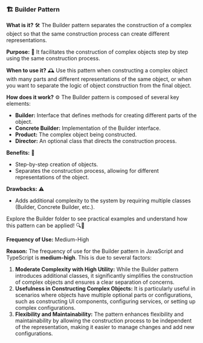 ### 🏗️ Builder Pattern

**What is it?** 🛠️
The Builder pattern separates the construction of a complex object so that the same construction process can create different representations.

**Purpose:** 🎯
It facilitates the construction of complex objects step by step using the same construction process.

**When to use it?** 🕰️
Use this pattern when constructing a complex object with many parts and different representations of the same object, or when you want to separate the logic of object construction from the final object.

**How does it work?** ⚙️
The Builder pattern is composed of several key elements:
- **Builder:** Interface that defines methods for creating different parts of the object.
- **Concrete Builder:** Implementation of the Builder interface.
- **Product:** The complex object being constructed.
- **Director:** An optional class that directs the construction process.

**Benefits:** 🌟
- Step-by-step creation of objects.
- Separates the construction process, allowing for different representations of the object.

**Drawbacks:** ⚠️
- Adds additional complexity to the system by requiring multiple classes (Builder, Concrete Builder, etc.).

Explore the Builder folder to see practical examples and understand how this pattern can be applied! 🔍📂

**Frequency of Use:** Medium-High

**Reason:**
The frequency of use for the Builder pattern in JavaScript and TypeScript is **medium-high**. This is due to several factors:

1. **Moderate Complexity with High Utility:** While the Builder pattern introduces additional classes, it significantly simplifies the construction of complex objects and ensures a clear separation of concerns.
2. **Usefulness in Constructing Complex Objects:** It is particularly useful in scenarios where objects have multiple optional parts or configurations, such as constructing UI components, configuring services, or setting up complex configurations.
3. **Flexibility and Maintainability:** The pattern enhances flexibility and maintainability by allowing the construction process to be independent of the representation, making it easier to manage changes and add new configurations.
